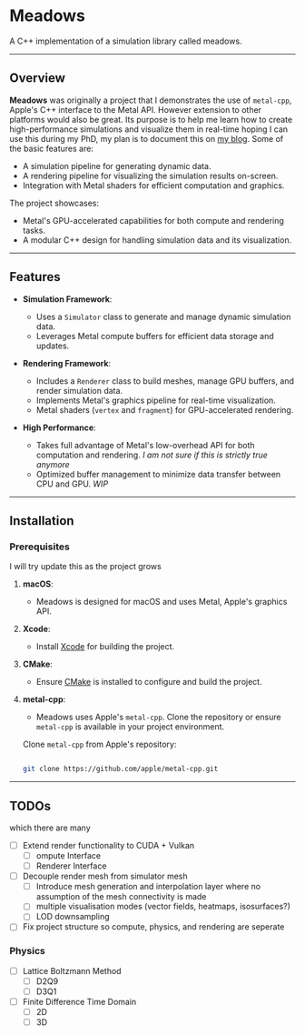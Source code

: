 # **Meadows**

A C++ implementation of a simulation library called meadows. 

---

## **Overview**

**Meadows** was originally a project that I demonstrates the use of `metal-cpp`, Apple's C++ interface to the Metal API. However extension to other platforms would also be great. Its purpose is to help me learn how to create high-performance simulations and visualize them in real-time hoping I can use this during my PhD, my plan is to document this on [my blog](https://rob-blog.co.uk). Some of the basic features are:

- A simulation pipeline for generating dynamic data.
- A rendering pipeline for visualizing the simulation results on-screen.
- Integration with Metal shaders for efficient computation and graphics.

The project showcases:

- Metal's GPU-accelerated capabilities for both compute and rendering tasks.
- A modular C++ design for handling simulation data and its visualization.

---

## **Features**

- **Simulation Framework**:
  - Uses a `Simulator` class to generate and manage dynamic simulation data.
  - Leverages Metal compute buffers for efficient data storage and updates.

- **Rendering Framework**:
  - Includes a `Renderer` class to build meshes, manage GPU buffers, and render simulation data.
  - Implements Metal's graphics pipeline for real-time visualization.
  - Metal shaders (`vertex` and `fragment`) for GPU-accelerated rendering.

- **High Performance**:
  - Takes full advantage of Metal's low-overhead API for both computation and rendering. *I am not sure if this is strictly true anymore*
  - Optimized buffer management to minimize data transfer between CPU and GPU. *WIP* 

---

## **Installation**

### **Prerequisites**

I will try update this as the project grows

1. **macOS**:
   - Meadows is designed for macOS and uses Metal, Apple's graphics API.
2. **Xcode**:
   - Install [Xcode](https://developer.apple.com/xcode/) for building the project.
3. **CMake**:
   - Ensure [CMake](https://cmake.org/) is installed to configure and build the project.
4. **metal-cpp**:
   - Meadows uses Apple's `metal-cpp`. Clone the repository or ensure `metal-cpp` is available in your project environment.

   Clone `metal-cpp` from Apple's repository:

   ```bash
   
   git clone https://github.com/apple/metal-cpp.git

---

## **TODOs**
which there are many 
- [ ] Extend render functionality to CUDA + Vulkan
    - [ ] ompute Interface
    - [ ] Renderer Interface
- [ ] Decouple render mesh from simulator mesh
    - [ ] Introduce mesh generation and interpolation layer where no assumption of the mesh connectivity is made 
    - [ ] multiple visualisation modes (vector fields, heatmaps, isosurfaces?)
    - [ ] LOD downsampling
- [ ] Fix project structure so compute, physics, and rendering are seperate

### **Physics**
- [ ] Lattice Boltzmann Method
    - [ ] D2Q9
    - [ ] D3Q1
- [ ] Finite Difference Time Domain 
    - [ ] 2D
    - [ ] 3D
